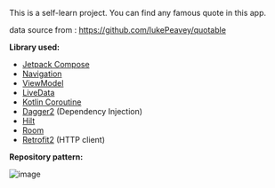 This is a self-learn project.
You can find any famous quote in this app. 

data source from : https://github.com/lukePeavey/quotable

<b>Library used:</b> 
 - [Jetpack Compose](https://developer.android.com/jetpack/compose)
 - [Navigation](https://developer.android.com/topic/libraries/architecture/navigation)
 - [ViewModel](https://developer.android.com/topic/libraries/architecture/viewmodel)
 - [LiveData](https://developer.android.com/topic/libraries/architecture/livedata)
 - [Kotlin Coroutine](https://github.com/Kotlin/kotlinx.coroutines)
 - [Dagger2](https://github.com/google/dagger) (Dependency Injection)
 - [Hilt](https://dagger.dev/hilt/)
 - [Room](https://developer.android.com/topic/libraries/architecture/room)
 - [Retrofit2](https://github.com/square/retrofit) (HTTP client)

<b>Repository pattern:</b>

![image](https://user-images.githubusercontent.com/78652079/183607418-1f38e7ea-8c84-42fa-87ed-5557f07dea52.png)
